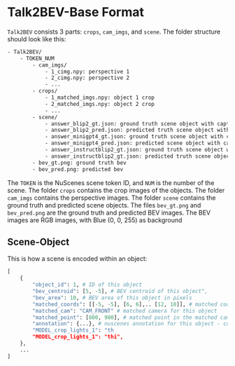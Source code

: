 # Talk2BEV-Base Format

`Talk2BEV` consists 3 parts: `crops`, `cam_imgs`, and `scene`. The folder structure should look like this:

```bash
- Talk2BEV/
    - TOKEN_NUM
        - cam_imgs/
            - 1_cimg.npy: perspective 1
            - 2_cimg.npy: perspective 2
            - ...
        - crops/
            - 1_matched_imgs.npy: object 1 crop
            - 2_matched_imgs.npy: object 2 crop
            - ...
        - scene/
            - answer_blip2_gt.json: ground truth scene object with captions using blip2
            - answer_blip2_pred.json: predicted truth scene object with captions using blip2
            - answer_minigpt4_gt.json: ground truth scene object with captions using minigpt4
            - answer_minigpt4_pred.json: predicted scene object with captions using minigpt4
            - answer_instructblip2_gt.json: ground truth scene object with captions using instructblip2
            - answer_instructblip2_gt.json: predicted truth scene object with captions using instructblip2
        - bev_gt.png: ground truth bev
        - bev_pred.png: predicted bev
```
The `TOKEN` is the NuScenes scene token ID, and `NUM` is the number of the scene.
The folder `crops` contains the crop images of the objects. The folder `cam_imgs` contains the perspective images. The folder `scene` contains the ground truth and predicted scene objects. The files `bev_gt.png` and `bev_pred.png` are the ground truth and predicted BEV images. The BEV images are RGB images, with Blue (0, 0, 255) as background

## Scene-Object

This is how a scene is encoded within an object:

```python
[
    {
        "object_id": 1, # ID of this object
        "bev_centroid": [5, -5], # BEV centroid of this object",
        "bev_area": 10, # BEV area of this object in pixels
        "matched_coords": [[-5, -5], [6, 6],.. [12, 10]], # matched coordinates of this object
        "matched_cam": "CAM_FRONT" # matched camera for this object
        "matched_point": [800, 900], # matched point in the matched camera
        "annotation": {...}, # nuscenes annotation for this object - containing token ID, category etc.
        "MODEL_crop_lights_1": "th
        "MODEL_crop_lights_1": "thi",
    },
    ...
]
```
